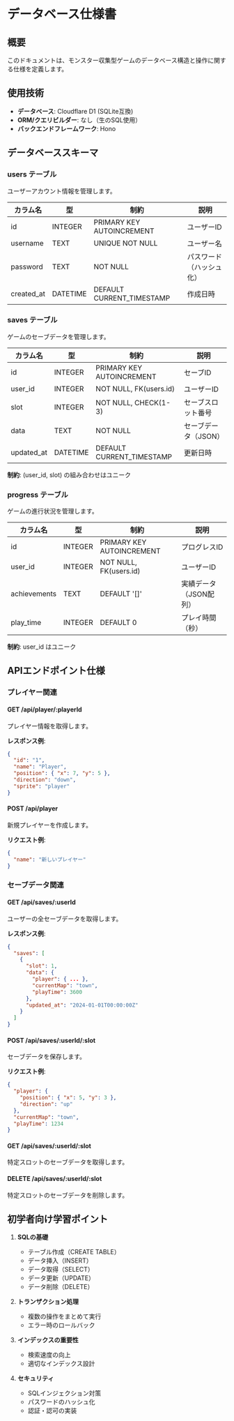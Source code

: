 # データベース仕様書

## 概要

このドキュメントは、モンスター収集型ゲームのデータベース構造と操作に関する仕様を定義します。

## 使用技術

- **データベース**: Cloudflare D1 (SQLite互換)
- **ORM/クエリビルダー**: なし（生のSQL使用）
- **バックエンドフレームワーク**: Hono

## データベーススキーマ

### users テーブル

ユーザーアカウント情報を管理します。

| カラム名   | 型       | 制約                      | 説明                     |
| ---------- | -------- | ------------------------- | ------------------------ |
| id         | INTEGER  | PRIMARY KEY AUTOINCREMENT | ユーザーID               |
| username   | TEXT     | UNIQUE NOT NULL           | ユーザー名               |
| password   | TEXT     | NOT NULL                  | パスワード（ハッシュ化） |
| created_at | DATETIME | DEFAULT CURRENT_TIMESTAMP | 作成日時                 |

### saves テーブル

ゲームのセーブデータを管理します。

| カラム名   | 型       | 制約                      | 説明                 |
| ---------- | -------- | ------------------------- | -------------------- |
| id         | INTEGER  | PRIMARY KEY AUTOINCREMENT | セーブID             |
| user_id    | INTEGER  | NOT NULL, FK(users.id)    | ユーザーID           |
| slot       | INTEGER  | NOT NULL, CHECK(1-3)      | セーブスロット番号   |
| data       | TEXT     | NOT NULL                  | セーブデータ（JSON） |
| updated_at | DATETIME | DEFAULT CURRENT_TIMESTAMP | 更新日時             |

**制約**: (user_id, slot) の組み合わせはユニーク

### progress テーブル

ゲームの進行状況を管理します。

| カラム名     | 型      | 制約                      | 説明                   |
| ------------ | ------- | ------------------------- | ---------------------- |
| id           | INTEGER | PRIMARY KEY AUTOINCREMENT | プログレスID           |
| user_id      | INTEGER | NOT NULL, FK(users.id)    | ユーザーID             |
| achievements | TEXT    | DEFAULT '[]'              | 実績データ（JSON配列） |
| play_time    | INTEGER | DEFAULT 0                 | プレイ時間（秒）       |

**制約**: user_id はユニーク

## APIエンドポイント仕様

### プレイヤー関連

#### GET /api/player/:playerId

プレイヤー情報を取得します。

**レスポンス例**:

```json
{
  "id": "1",
  "name": "Player",
  "position": { "x": 7, "y": 5 },
  "direction": "down",
  "sprite": "player"
}
```

#### POST /api/player

新規プレイヤーを作成します。

**リクエスト例**:

```json
{
  "name": "新しいプレイヤー"
}
```

### セーブデータ関連

#### GET /api/saves/:userId

ユーザーの全セーブデータを取得します。

**レスポンス例**:

```json
{
  "saves": [
    {
      "slot": 1,
      "data": {
        "player": { ... },
        "currentMap": "town",
        "playTime": 3600
      },
      "updated_at": "2024-01-01T00:00:00Z"
    }
  ]
}
```

#### POST /api/saves/:userId/:slot

セーブデータを保存します。

**リクエスト例**:

```json
{
  "player": {
    "position": { "x": 5, "y": 3 },
    "direction": "up"
  },
  "currentMap": "town",
  "playTime": 1234
}
```

#### GET /api/saves/:userId/:slot

特定スロットのセーブデータを取得します。

#### DELETE /api/saves/:userId/:slot

特定スロットのセーブデータを削除します。

## 初学者向け学習ポイント

1. **SQLの基礎**

   - テーブル作成（CREATE TABLE）
   - データ挿入（INSERT）
   - データ取得（SELECT）
   - データ更新（UPDATE）
   - データ削除（DELETE）

2. **トランザクション処理**

   - 複数の操作をまとめて実行
   - エラー時のロールバック

3. **インデックスの重要性**

   - 検索速度の向上
   - 適切なインデックス設計

4. **セキュリティ**
   - SQLインジェクション対策
   - パスワードのハッシュ化
   - 認証・認可の実装

